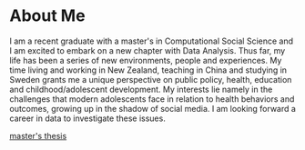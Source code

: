 # About Me

I am a recent graduate with a master's in Computational Social Science and I am excited to embark on a new chapter with Data Analysis. Thus far, my life has been a series of new environments, people and experiences. My time living and working in New Zealand, teaching in China and studying in Sweden grants me a unique perspective on public policy, health, education and childhood/adolescent development. My interests lie namely in the challenges that modern adolescents face in relation to health behaviors and outcomes, growing up in the shadow of social media. I am looking forward a career in data to investigate these issues. 


[master's thesis](Masters_Thesis)
